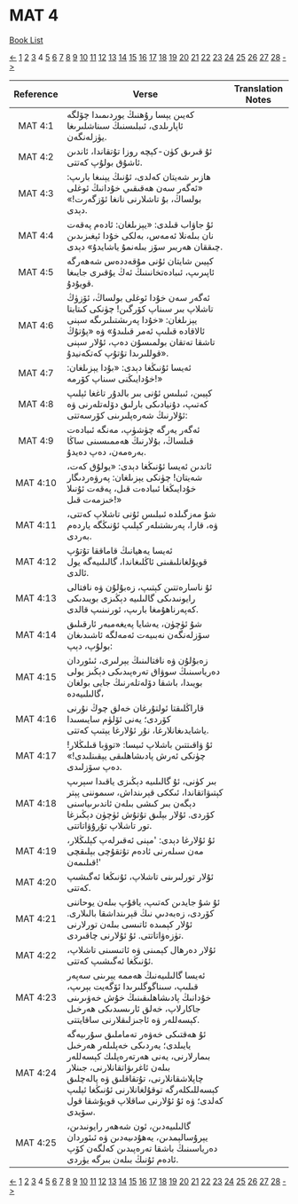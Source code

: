 # MAT 4
[Book List](../README.md)

[<-](./chapter_3.md) [1](./chapter_1.md) [2](./chapter_2.md) [3](./chapter_3.md) 4 [5](./chapter_5.md) [6](./chapter_6.md) [7](./chapter_7.md) [8](./chapter_8.md) [9](./chapter_9.md) [10](./chapter_10.md) [11](./chapter_11.md) [12](./chapter_12.md) [13](./chapter_13.md) [14](./chapter_14.md) [15](./chapter_15.md) [16](./chapter_16.md) [17](./chapter_17.md) [18](./chapter_18.md) [19](./chapter_19.md) [20](./chapter_20.md) [21](./chapter_21.md) [22](./chapter_22.md) [23](./chapter_23.md) [24](./chapter_24.md) [25](./chapter_25.md) [26](./chapter_26.md) [27](./chapter_27.md) [28](./chapter_28.md) [->](./chapter_5.md)

| Reference | Verse | Translation Notes |
|:---------:|-------|-------------------|
|MAT 4:1|كەيىن يېسا رۇھنىڭ يوردىمىدا چۆلگە ئاپارىلدى، ئىبلىسنىڭ سىناشلىرىغا يۈزلەنگەن.||
|MAT 4:2|ئۇ قىرىق كۈن-كېچە روزا تۇتقاندا، ئاندىن ئاشۇق بولۇپ كەتتى.||
|MAT 4:3|ھازىر شەيتان كەلدى، ئۇنىڭ يېنىغا بارىپ: «ئەگەر سەن ھەقىقىي خۇدانىڭ ئوغلى بولساڭ، بۇ تاشلارنى نانغا ئۆزگەرت!» دېدى.||
|MAT 4:4|ئۇ جاۋاب قىلدى: «يېزىلغان: ئادەم پەقەت نان بىلەنلا ئەمەس، بەلكى خۇدا ئېغىزىدىن چىققان ھەربىر سۆز بىلەنمۇ ياشايدۇ» دېدى.||
|MAT 4:5|كېيىن شايتان ئۇنى مۇقەددەس شەھەرگە ئاپىرىپ، ئىبادەتخانىنىڭ ئەڭ يۇقىرى جايىغا قويۇدۇ.||
|MAT 4:6|ئەگەر سەن خۇدا ئوغلى بولساڭ، ئۆزۈڭ تاشلاپ بىر سىناپ كۆرگىن! چۈنكى كىتابتا يېزىلغان: «خۇدا پەرىشتىلىرىگە سېنى ئالاقادە قىلىپ ئەمر قىلىدۇ» ۋە «پۇتۇڭ تاشقا تەتقان بولمىسۇن دەپ، ئۇلار سېنى قوللىرىدا تۇتۇپ كەتكەنيدۇ».||
|MAT 4:7|ئەيسا ئۇنىڭغا دېدى: «بۇدا يېزىلغان: خۇدايىڭنى سىناپ كۆرمە!»||
|MAT 4:8|كېيىن، ئىبلىس ئۇنى بىر بالدۇر تاغغا ئېلىپ كەتىپ، دۇنيادىكى بارلىق دۆلەتلەرنى ۋە ئۇلارنىڭ شەرەپلىرىنى كۆرسەتتى:||
|MAT 4:9|ئەگەر يەرگە چۈشۈپ، مەنگە ئىبادەت قىلساڭ، بۇلارنىڭ ھەممىسىنى ساڭا بەرەمەن، دەپ دەيدۇ.||
|MAT 4:10|ئاندىن ئەيسا ئۇنىڭغا دېدى: «يولۇق كەت، شەيتان! چۈنكى يېزىلغان: پەرۋەردىگار خۇدايىڭغا ئىبادەت قىل، پەقەت ئۇنىلا خىزمەت قىل!»||
|MAT 4:11|شۇ مەزگىلدە ئىبلىس ئۇنى تاشلاپ كەتتى، ۋە، قارا، پەرىشتىلەر كېلىپ ئۇنىڭگە ياردەم بەردى.||
|MAT 4:12|ئەيسا يەھيانىڭ قاماققا تۇتۇپ قويۇلغانلىقىنى ئاڭلىغاندا، گالىلىيەگە يول ئالدى.||
|MAT 4:13|ئۇ ناسارەتتىن كېتىپ، زەبۇلۇن ۋە نافتالى رايونىدىكى گالىلىيە دېڭىزى بويىدىكى كەپەرناھۇمغا بارىپ، ئورنىنىپ قالدى.||
|MAT 4:14|شۇ ئۈچۈن، يەشايا پەيغەمبەر ئارقىلىق سۆزلەنگەن نەبىيەت ئەمەلگە ئاشىدىغان بولۇپ، دېپ:||
|MAT 4:15|زەبۇلۇن ۋە نافتالىنىڭ يېرلىرى، ئىئوردان دەرياسىنىڭ سوۋاق تەرەپىدىكى دېڭىز يولى بويىدا، باشقا دۆلەتلەرنىڭ جايى بولغان گالىلىيەدە،||
|MAT 4:16|قاراڭلىقتا ئولتۇرغان خەلق چوڭ نۇرنى كۆردى؛ يەنى ئۆلۈم سايىسىدا ياشايدىغانلارغا، نۇر ئۇلارغا يېتىپ كەتتى.||
|MAT 4:17|ئۇ ۋاقىتتىن باشلاپ ئىيسا: «توۋبا قىلىڭلار! چۈنكى ئەرش پادىشاھلىقى يېقىنلىدى!» دەپ سۆزلىدى.||
|MAT 4:18|بىر كۈنى، ئۇ گالىلىيە دېڭىزى ياقىدا سېرىپ كېتىۋاتقاندا، ئىككى قېرىنداش، سىموننى پېتر دېگەن بىر كىشى بىلەن ئاندىرىياسنى كۆردى. ئۇلار بېلىق تۇتۇش ئۈچۈن دېڭىزغا تور تاشلاپ تۇرۇۋاتاتتى.||
|MAT 4:19|ئۇ ئۇلارغا دېدى: 'مېنى ئەقىرلەپ كېلىڭلار، مەن سىلەرنى ئادەم تۇتقۇچى بېلىقچى قىلىمەن!'||
|MAT 4:20|ئۇلار تورلىرىنى تاشلاپ، ئۇنىڭغا ئەگىشىپ كەتتى.||
|MAT 4:21|ئۇ شۇ جايدىن كەتىپ، ياقۇپ بىلەن يوحاننى كۆردى، زەبەدىي نىڭ قېرىنداشقا بالىلارى. ئۇلار كېمىدە ئاتىسى بىلەن تورلارنى تۈزەۋاتاتتى. ئۇ ئۇلارنى چاقىردى.||
|MAT 4:22|ئۇلار دەرھال كېمىنى ۋە ئاتىسىنى تاشلاپ، ئۇنىڭغا ئەگىشىپ كەتتى.||
|MAT 4:23|ئەيسا گالىلىيەنىڭ ھەممە يېرىنى سەپەر قىلىپ، سىناگوگلىرىدا ئۆگەيت بېرىپ، خۇدانىڭ پادىشاھلىقىنىڭ خۇش خەۋىرىنى جاكارلاپ، خەلق ئارىسىدىكى ھەرخىل كېسەللەر ۋە ئاجىزلىقلارنى ساقايتتى.||
|MAT 4:24|ئۇ ھەقتىكى خەۋەر تەماملىق سۇرىيەگە يايىلدى؛ يەردىكى خەپلىلەر ھەرخىل بىمارلارنى، يەنى ھەرتەرەپلىك كېسەللەر بىلەن ئاغرىۋاتقانلارنى، جىنلار چاپلاشقانلارنى، تۇتقاقلىق ۋە پالەچلىق كېسەللىكلەرگە توقۇلغانلارنى ئۇنىڭغا ئېلىپ كەلدى؛ ۋە ئۇ ئۇلارنى ساقلاپ قويۇشقا قول سۆيدى.||
|MAT 4:25|گالىلىيەدىن، ئون شەھەر رايونىدىن، يېرۇسالېمدىن، يەھۇدىيەدىن ۋە ئىئوردان دەرياسىنىڭ باشقا تەرەپىدىن كەلگەن كۆپ ئادەم ئۇنىڭ بىلەن بىرگە يۈردى.||


[<-](./chapter_3.md) [1](./chapter_1.md) [2](./chapter_2.md) [3](./chapter_3.md) 4 [5](./chapter_5.md) [6](./chapter_6.md) [7](./chapter_7.md) [8](./chapter_8.md) [9](./chapter_9.md) [10](./chapter_10.md) [11](./chapter_11.md) [12](./chapter_12.md) [13](./chapter_13.md) [14](./chapter_14.md) [15](./chapter_15.md) [16](./chapter_16.md) [17](./chapter_17.md) [18](./chapter_18.md) [19](./chapter_19.md) [20](./chapter_20.md) [21](./chapter_21.md) [22](./chapter_22.md) [23](./chapter_23.md) [24](./chapter_24.md) [25](./chapter_25.md) [26](./chapter_26.md) [27](./chapter_27.md) [28](./chapter_28.md) [->](./chapter_5.md)